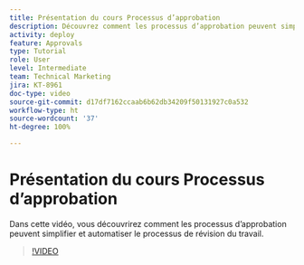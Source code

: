 ```yaml
---
title: Présentation du cours Processus d’approbation
description: Découvrez comment les processus d’approbation peuvent simplifier et automatiser le processus de révision du travail.
activity: deploy
feature: Approvals
type: Tutorial
role: User
level: Intermediate
team: Technical Marketing
jira: KT-8961
doc-type: video
source-git-commit: d17df7162ccaab6b62db34209f50131927c0a532
workflow-type: ht
source-wordcount: '37'
ht-degree: 100%

---
```


# Présentation du cours Processus d’approbation

Dans cette vidéo, vous découvrirez comment les processus d’approbation peuvent simplifier et automatiser le processus de révision du travail.

>[!VIDEO](https://video.tv.adobe.com/v/335224/?quality=12&learn=on&enablevpops)
